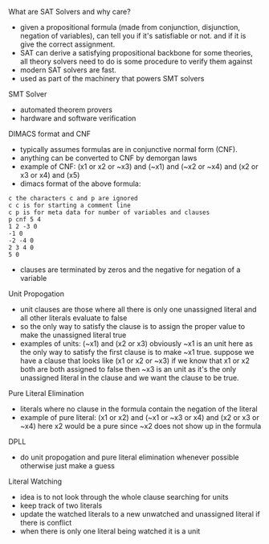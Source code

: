 What are SAT Solvers and why care?
- given a propositional formula (made from conjunction, disjunction, negation of variables), can tell you if it's satisfiable or not. and if it is give the correct assignment.
- SAT can derive a satisfying propositional backbone for some theories, all theory solvers need to do is some procedure to verify them against
- modern SAT solvers are fast.
- used as part of the machinery that powers SMT solvers

SMT Solver
- automated theorem provers
- hardware and software verification


DIMACS format and CNF 
- typically assumes formulas are in conjunctive normal form (CNF).
- anything can be converted to CNF by demorgan laws
- example of CNF: (x1 or x2 or ~x3) and (~x1) and (~x2 or ~x4) and (x2 or x3 or x4) and (x5)
- dimacs format of the above formula:
```
c the characters c and p are ignored
c c is for starting a comment line
c p is for meta data for number of variables and clauses
p cnf 5 4
1 2 -3 0
-1 0
-2 -4 0
2 3 4 0
5 0
```
- clauses are terminated by zeros and the negative for negation of a variable

Unit Propogation
- unit clauses are those where all there is only one unassigned literal and all other literals evaluate to false
- so the only way to satisfy the clause is to assign the proper value to make the unassigned literal true
- examples of units:
(~x1) and (x2 or x3) obviously ~x1 is an unit here as the only way to satisfy the first clause is to make ~x1 true.
suppose we have a clause that looks like (x1 or x2 or ~x3) if we know that x1 or x2 both are both assigned to false then ~x3 is an unit as it's the only unassigned literal in the clause and we want the clause to be true.


Pure Literal Elimination
- literals where no clause in the formula contain the negation of the literal
- example of pure literal:
(x1 or x2) and (~x1 or ~x3 or x4) and (x2 or x3 or ~x4)
here x2 would be a pure since ~x2 does not show up in the formula

DPLL
- do unit propogation and pure literal elimination whenever possible otherwise just make a guess
 

Literal Watching
- idea is to not look through the whole clause searching for units
- keep track of two literals
- update the watched literals to a new unwatched and unassigned literal if there is conflict
- when there is only one literal being watched it is a unit

